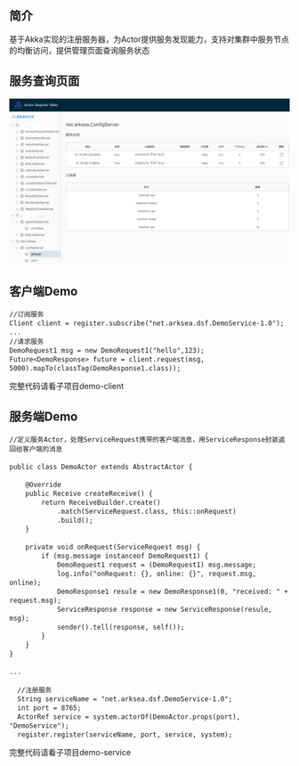 ## 简介
基于Akka实现的注册服务器，为Actor提供服务发现能力，支持对集群中服务节点的均衡访问，提供管理页面查询服务状态

## 服务查询页面

 ![image](./docs/images/readme-aregister1.png)
 
## 客户端Demo

```
//订阅服务
Client client = register.subscribe("net.arksea.dsf.DemoService-1.0");
...
//请求服务
DemoRequest1 msg = new DemoRequest1("hello",123);
Future<DemoResponse> future = client.request(msg, 5000).mapTo(classTag(DemoResponse1.class));

```

完整代码请看子项目demo-client

## 服务端Demo

```
//定义服务Actor，处理ServiceRequest携带的客户端消息，用ServiceResponse封装返回给客户端的消息

public class DemoActor extends AbstractActor {

    @Override
    public Receive createReceive() {
        return ReceiveBuilder.create()
            .match(ServiceRequest.class, this::onRequest)
            .build();
    }

    private void onRequest(ServiceRequest msg) {
        if (msg.message instanceof DemoRequest1) {
            DemoRequest1 request = (DemoRequest1) msg.message;
            log.info("onRequest: {}, online: {}", request.msg, online);
            DemoResponse1 resule = new DemoResponse1(0, "received: " + request.msg);
            ServiceResponse response = new ServiceResponse(resule, msg);
            sender().tell(response, self());
        }
    }
}

...

  //注册服务
  String serviceName = "net.arksea.dsf.DemoService-1.0";
  int port = 8765;
  ActorRef service = system.actorOf(DemoActor.props(port), "DemoService");
  register.register(serviceName, port, service, system);

```

完整代码请看子项目demo-service

